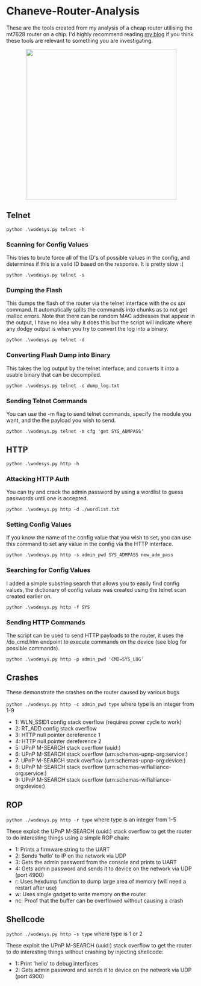 # Chaneve-Router-Analysis
These are the tools created from my analysis of a cheap router utilising the mt7628 router on a chip. I'd highly recommend reading [my blog](https://luke-r-m.github.io/vr/analysing-a-dirt-cheap-router/) if you think these tools are relevant to something you are investigating.

<p align="center">

  <img src="https://github.com/luke-r-m/Chaneve-Router-Analysis/assets/47477832/58732de8-1e3d-4645-a586-c635e196fec9" width="400">

</p>

## Telnet

`python .\wodesys.py telnet -h`

### Scanning for Config Values

This tries to brute force all of the ID's of possible values in the config, and determines if this is a valid ID based on the response. It is pretty slow :(

`python .\wodesys.py telnet -s`

### Dumping the Flash

This dumps the flash of the router via the telnet interface with the *os spi* command. It automatically splits the commands into chunks as to not get malloc errors. Note that there can be random MAC addresses that appear in the output, I have no idea why it does this but the script will indicate where any dodgy output is when you try to convert the log into a binary.

`python .\wodesys.py telnet -d`

### Converting Flash Dump into Binary

This takes the log output by the telnet interface, and converts it into a usable binary that can be decompiled. 

`python .\wodesys.py telnet -c dump_log.txt`

### Sending Telnet Commands

You can use the -m flag to send telnet commands, specify the module you want, and the the payload you wish to send.

`python .\wodesys.py telnet -m cfg 'get SYS_ADMPASS'`

## HTTP

`python .\wodesys.py http -h`

### Attacking HTTP Auth

You can try and crack the admin password by using a wordlist to guess passwords until one is accepted.

`python .\wodesys.py http -d ./wordlist.txt`

### Setting Config Values

If you know the name of the config value that you wish to set, you can use this command to set any value in the config via the HTTP interface.

`python .\wodesys.py http -s admin_pwd SYS_ADMPASS new_adm_pass`

### Searching for Config Values

I added a simple substring search that allows you to easily find config values, the dictionary of config values was created using the telnet scan created earlier on.

`python .\wodesys.py http -f SYS`

### Sending HTTP Commands

The script can be used to send HTTP payloads to the router, it uses the /do_cmd.htm endpoint to execute commands on the device (see blog for possible commands).

`python .\wodesys.py http -p admin_pwd 'CMD=SYS_LOG'`

## Crashes

These demonstrate the crashes on the router caused by various bugs

`python ./wodesys.py http -c admin_pwd type` where type is an integer from 1-9

- 1: WLN_SSID1 config stack overflow (requires power cycle to work)
- 2: RT_ADD config stack overflow
- 3: HTTP null pointer dereference 1
- 4: HTTP null pointer dereference 2
- 5: UPnP M-SEARCH stack overflow (uuid:)
- 6: UPnP M-SEARCH stack overflow (urn:schemas-upnp-org:service:)
- 7: UPnP M-SEARCH stack overflow (urn:schemas-upnp-org:device:)
- 8: UPnP M-SEARCH stack overflow (urn:schemas-wifialliance-org:service:)
- 9: UPnP M-SEARCH stack overflow (urn:schemas-wifialliance-org:device:)

## ROP

`python ./wodesys.py http -r type` where type is an integer from 1-5

These exploit the UPnP M-SEARCH (uuid:) stack overflow to get the router to do interesting things using a simple ROP chain:
- 1: Prints a firmware string to the UART
- 2: Sends 'hello' to IP on the network via UDP
- 3: Gets the admin password from the console and prints to UART
- 4: Gets admin password and sends it to device on the network via UDP (port 4900)
- r: Uses hexdump function to dump large area of memory (will need a restart after use)
- w: Uses single gadget to write memory on the router
- nc: Proof that the buffer can be overflowed without causing a crash

## Shellcode

`python ./wodesys.py http -s type` where type is 1 or 2

These exploit the UPnP M-SEARCH (uuid:) stack overflow to get the router to do interesting things without crashing by injecting shellcode:
- 1: Print 'hello' to debug interfaces
- 2: Gets admin password and sends it to device on the network via UDP (port 4900)
